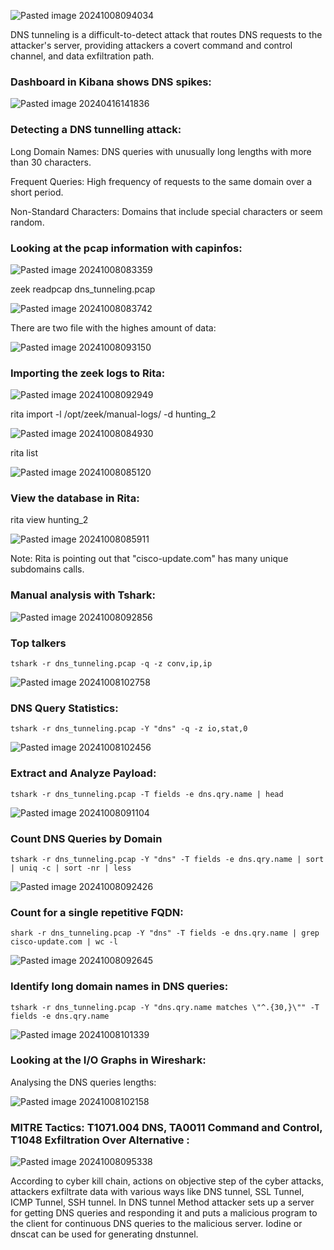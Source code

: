 


![Pasted image 20241008094034](https://github.com/user-attachments/assets/66dbf3d6-4dad-4bb3-9a34-5987dc8d3b12)



DNS tunneling is a difficult-to-detect attack that routes DNS requests to the attacker's server, providing attackers a covert command and control channel, and data exfiltration path.

### Dashboard in Kibana shows DNS spikes:



![Pasted image 20240416141836](https://github.com/user-attachments/assets/7708a48e-4dd2-4624-bfef-d490d49bc7a7)



### Detecting  a DNS tunnelling attack:

Long Domain Names: 
DNS queries with unusually long lengths with more than 30 characters.

Frequent Queries: 
High frequency of requests to the same domain over a short period.

Non-Standard Characters: 
Domains that include special characters or seem random.


### Looking at the pcap information with capinfos:

![Pasted image 20241008083359](https://github.com/user-attachments/assets/35e21ed1-5491-43e4-8b0e-fc871d6f4c0e)




zeek readpcap dns_tunneling.pcap

![Pasted image 20241008083742](https://github.com/user-attachments/assets/77942bb2-a075-45b8-86d8-27d2bb296462)

There are two file with the highes amount of data:

![Pasted image 20241008093150](https://github.com/user-attachments/assets/c9c83bf3-ed9e-4de9-9378-a553a69be8af)



### Importing the zeek  logs to Rita:


![Pasted image 20241008092949](https://github.com/user-attachments/assets/0abb7e95-37c0-4fda-a523-57c4ae6ee3d9)


rita import -l /opt/zeek/manual-logs/ -d hunting_2

![Pasted image 20241008084930](https://github.com/user-attachments/assets/a587c7c2-8124-4774-b41a-98b80b575427)


rita list

![Pasted image 20241008085120](https://github.com/user-attachments/assets/ae22dcce-0fdd-4ded-ae1f-3fa2abd25c56)



###  View the database in Rita:

rita view hunting_2

![Pasted image 20241008085911](https://github.com/user-attachments/assets/e42e8dad-bbc7-4cdb-b09c-24fbc27aaa77)


Note: Rita is pointing out that  "cisco-update.com" has many unique subdomains calls.


### Manual analysis with Tshark:


![Pasted image 20241008092856](https://github.com/user-attachments/assets/3738c762-3d2c-4d9f-8d16-de870bb4fbf9)




### Top talkers

```
tshark -r dns_tunneling.pcap -q -z conv,ip,ip

```
![Pasted image 20241008102758](https://github.com/user-attachments/assets/350ad280-b09e-4871-b3d2-77e5d663842f)

### DNS Query Statistics:

```
tshark -r dns_tunneling.pcap -Y "dns" -q -z io,stat,0
```

![Pasted image 20241008102456](https://github.com/user-attachments/assets/07df2bb6-4731-4518-b7d4-7b7b44a805ac)



### Extract and Analyze Payload:

```
tshark -r dns_tunneling.pcap -T fields -e dns.qry.name | head
```

![Pasted image 20241008091104](https://github.com/user-attachments/assets/47fe52b3-be81-4454-9ab4-e47752ba3b9f)


### Count DNS Queries by Domain

```
tshark -r dns_tunneling.pcap -Y "dns" -T fields -e dns.qry.name | sort | uniq -c | sort -nr | less
```


![Pasted image 20241008092426](https://github.com/user-attachments/assets/7056958d-91e7-464a-9ee1-b1240adce8a4)


### Count for a single repetitive FQDN:

```
shark -r dns_tunneling.pcap -Y "dns" -T fields -e dns.qry.name | grep cisco-update.com | wc -l
```

![Pasted image 20241008092645](https://github.com/user-attachments/assets/6ac3775b-e857-45d1-a51c-4c629a93d922)



### Identify long domain names in DNS queries:

```
tshark -r dns_tunneling.pcap -Y "dns.qry.name matches \"^.{30,}\"" -T fields -e dns.qry.name

```


![Pasted image 20241008101339](https://github.com/user-attachments/assets/49f95458-23a5-49d1-89e2-4eb66e7c3b0d)


### Looking at the I/O Graphs in Wireshark:

Analysing the DNS queries lengths:

![Pasted image 20241008102158](https://github.com/user-attachments/assets/ab4476b6-08e4-4aa9-96c4-aa02db020b74)


### MITRE Tactics: T1071.004 DNS, TA0011 Command and Control, T1048 Exfiltration Over Alternative :

![Pasted image 20241008095338](https://github.com/user-attachments/assets/43ac4ba3-0fb4-495d-b296-0bf5763559c7)


According to cyber kill chain, actions on objective step of the cyber attacks, attackers exfiltrate data with various ways like DNS tunnel, SSL Tunnel, ICMP Tunnel, SSH tunnel. In DNS tunnel Method attacker sets up a server for getting DNS queries and responding it and puts a malicious program to the client for continuous DNS queries to the malicious server. Iodine or dnscat can be used for generating dnstunnel. 

